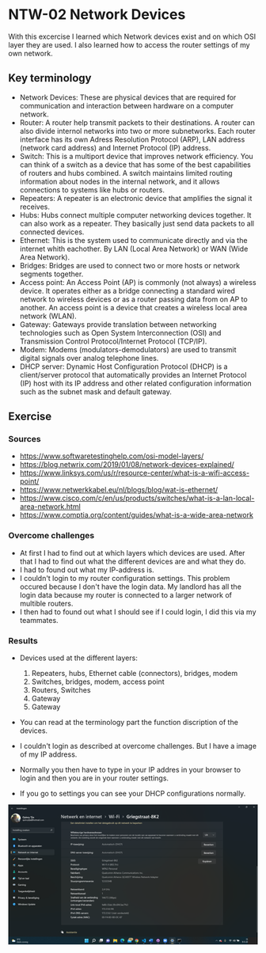 # NTW-02 Network Devices
With this excercise I learned which Network devices exist and on which OSI layer they are used. I also learned how to access the router settings of my own network.      

## Key terminology
- Network Devices: These are physical devices that are required for communication and interaction between hardware on a computer network. 
- Router: A router help transmit packets to their destinations. A router can also divide internol networks into two or more subnetworks. Each router interface has its own Adress Resolution Protocol (ARP), LAN address (network card address) and Internet Protocol (IP) address.  
- Switch: This is a multiport device that improves network efficiency. You can think of a switch as a device that has some of the best capabilities of routers and hubs combined. A switch maintains limited routing information about nodes in the internal network, and it allows connections to systems like hubs or routers.   
- Repeaters: A repeater is an electronic device that amplifies the signal it receives.
- Hubs: Hubs connect multiple computer networking devices together. It can also work as a repeater. They basically just send data packets to all connected devices.
- Ethernet: This is the system used to communicate directly and via the internet whith eachother. By LAN (Local Area Network) or WAN (Wide Area Network).
- Bridges: Bridges are used to connect two or more hosts or network segments together. 
- Access point: An Access Point (AP) is commonly (not always) a wireless device. It operates either as a bridge connecting a standard wired network to wireless devices or as a router passing data from on AP to another. An access point is a device that creates a wireless local area network (WLAN).   
- Gateway: Gateways provide translation between networking technologies such as Open System Interconnection (OSI) and Transmission Control Protocol/Internet Protocol (TCP/IP). 
- Modem: Modems (modulators-demodulators) are used to transmit digital signals over analog telephone lines. 
- DHCP server: Dynamic Host Configuration Protocol (DHCP) is a client/server protocol that automatically provides an Internet Protocol (IP) host with its IP address and other related configuration information such as the subnet mask and default gateway.  

## Exercise
### Sources
- https://www.softwaretestinghelp.com/osi-model-layers/ 
- https://blog.netwrix.com/2019/01/08/network-devices-explained/ 
- https://www.linksys.com/us/r/resource-center/what-is-a-wifi-access-point/ 
- https://www.netwerkkabel.eu/nl/blogs/blog/wat-is-ethernet/ 
- https://www.cisco.com/c/en/us/products/switches/what-is-a-lan-local-area-network.html 
- https://www.comptia.org/content/guides/what-is-a-wide-area-network 

### Overcome challenges
- At first I had to find out at which layers which devices are used. After that I had to find out what the different devices are and what they do.
- I had to found out what my IP-address is.
- I couldn't login to my router configuration settings. This problem occured because I don't have the login data. My landlord has all the login data because my router is connected to a larger network of multible routers.
- I then had to found out what I should see if I could login, I did this via my teammates.

### Results
- Devices used at the different layers: 

    1. Repeaters, hubs, Ethernet cable (connectors), bridges, modem
    2. Switches, bridges, modem, access point
    3. Routers, Switches
    4. Gateway
    5. Gateway

- You can read at the terminology part the function discription of the devices.
- I couldn't login as described at overcome challenges. But I have a image of my IP address. 
- Normally you then have to type in your IP addres in your browser to login and then you are in your router settings. 
- If you go to settings you can see your DHCP configurations normally.

![NTW-02](../00_includes/NTW02-1.png)


 